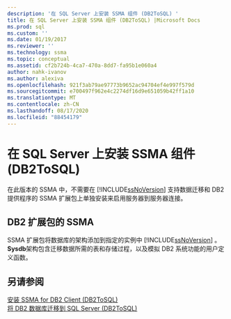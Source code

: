 ```yaml
---
description: '在 SQL Server 上安装 SSMA 组件 (DB2ToSQL) '
title: 在 SQL Server 上安装 SSMA 组件 (DB2ToSQL) |Microsoft Docs
ms.prod: sql
ms.custom: ''
ms.date: 01/19/2017
ms.reviewer: ''
ms.technology: ssma
ms.topic: conceptual
ms.assetid: cf2b724b-4ca7-470a-8dd7-fa95b1e060a4
author: nahk-ivanov
ms.author: alexiva
ms.openlocfilehash: 921f3ab79ae97773b9652ac94704ef4e997f579d
ms.sourcegitcommit: e700497f962e4c2274df16d9e651059b42ff1a10
ms.translationtype: MT
ms.contentlocale: zh-CN
ms.lasthandoff: 08/17/2020
ms.locfileid: "88454179"
---
```

# <a name="installing-ssma-components-on-sql-server-db2tosql"></a>在 SQL Server 上安装 SSMA 组件 (DB2ToSQL) 
在此版本的 SSMA 中，不需要在 [!INCLUDE[ssNoVersion](../../includes/ssnoversion-md.md)] 支持数据迁移和 DB2 提供程序的 SSMA 扩展包上单独安装来启用服务器到服务器连接。  
  
## <a name="ssma-for-db2-extension-pack"></a>DB2 扩展包的 SSMA  
SSMA 扩展包将数据库的架构添加到指定的实例中 [!INCLUDE[ssNoVersion](../../includes/ssnoversion-md.md)] 。 **Sysdb**架构包含迁移数据所需的表和存储过程，以及模拟 DB2 系统功能的用户定义函数。  
  
## <a name="see-also"></a>另请参阅  
[安装 SSMA for DB2 Client &#40;DB2ToSQL&#41;](../../ssma/db2/installing-ssma-for-db2-client-db2tosql.md)  
[将 DB2 数据库迁移到 SQL Server &#40;DB2ToSQL&#41;](../../ssma/db2/migrating-db2-databases-to-sql-server-db2tosql.md)  
  
